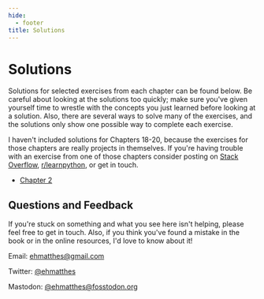```yaml
---
hide:
  - footer
title: Solutions
---
```


# Solutions

Solutions for selected exercises from each chapter can be found below. Be careful about looking at the solutions too quickly; make sure you've given yourself time to wrestle with the concepts you just learned before looking at a solution. Also, there are several ways to solve many of the exercises, and the solutions only show one possible way to complete each exercise.

I haven't included solutions for Chapters 18-20, because the exercises for those chapters are really projects in themselves. If you're having trouble with an exercise from one of those chapters consider posting on [Stack Overflow](https://stackoverflow.com/), [r/learnpython](https://www.reddit.com/r/learnpython/), or get in touch.

- [Chapter 2](chapter_2.md)

Questions and Feedback
---

If you're stuck on something and what you see here isn't helping, please feel free to get in touch. Also, if you think you've found a mistake in the book or in the online resources, I'd love to know about it!

Email: [ehmatthes@gmail.com](mailto:ehmatthes@gmail.com)

Twitter: [@ehmatthes](https://twitter.com/ehmatthes/)

Mastodon: [@ehmatthes@fosstodon.org](https://fosstodon.org/@ehmatthes)
